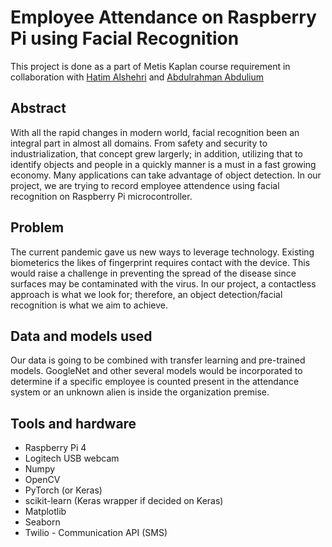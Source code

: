 # Employee Attendance on Raspberry Pi using Facial Recognition

This project is done as a part of Metis Kaplan course requirement in collaboration with [Hatim Alshehri](https://github.com/Hashehri) and [Abdulrahman Abdulium](https://github.com/abdulium)



## Abstract
With all the rapid changes in modern world, facial recognition been an integral part in almost all domains. From safety and security to industrialization, that concept grew largerly; in addition, utilizing that to identify objects and people in a quickly manner is a must in a fast growing economy. Many applications can take advantage of object detection. In our project, we are trying to record employee attendence using facial recognition on Raspberry Pi microcontroller.

## Problem
The current pandemic gave us new ways to leverage technology. Existing biometerics the likes of fingerprint requires contact with the device. This would raise a challenge in preventing the spread of the disease since surfaces may be contaminated with the virus. In our project, a contactless approach is what we look for; therefore, an object detection/facial recognition is what we aim to achieve.

## Data and models used
Our data is going to be combined with transfer learning and pre-trained models. GoogleNet and other several models would be incorporated to determine if a specific employee is counted present in the attendance system or an unknown alien is inside the organization premise.

## Tools and hardware
* Raspberry Pi 4
* Logitech USB webcam
* Numpy
* OpenCV
* PyTorch (or Keras)
* scikit-learn (Keras wrapper if decided on Keras)
* Matplotlib
* Seaborn 
* Twilio - Communication API (SMS)
